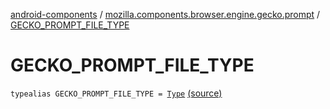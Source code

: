 [android-components](../index.md) / [mozilla.components.browser.engine.gecko.prompt](index.md) / [GECKO_PROMPT_FILE_TYPE](./-g-e-c-k-o_-p-r-o-m-p-t_-f-i-l-e_-t-y-p-e.md)

# GECKO_PROMPT_FILE_TYPE

`typealias GECKO_PROMPT_FILE_TYPE = `[`Type`](https://mozilla.github.io/geckoview/javadoc/mozilla-central/org/mozilla/geckoview/GeckoSession/PromptDelegate/FilePrompt/Type.html) [(source)](https://github.com/mozilla-mobile/android-components/blob/master/components/browser/engine-gecko-beta/src/main/java/mozilla/components/browser/engine/gecko/prompt/GeckoPromptDelegate.kt#L42)